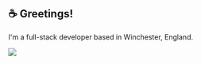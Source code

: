 ## ☕️ Greetings!

I'm a full-stack developer based in Winchester, England.

[![](https://img.shields.io/badge/-EmilyWhite-212121?style=flat-square&logo=linkedin&logoColor=2180cf)](https://www.linkedin.com/in/emilydwhite/)


